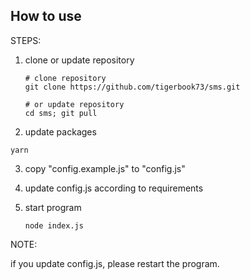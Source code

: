 ## How to use

STEPS:

1. clone or update repository

   ```
   # clone repository
   git clone https://github.com/tigerbook73/sms.git

   # or update repository
   cd sms; git pull
    ```

2. update packages
  ```
  yarn
  ```

3. copy "config.example.js" to "config.js"


4. update config.js according to requirements

5. start program
   ```
   node index.js
   ```

NOTE:

if you update config.js, please restart the program.

